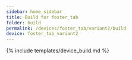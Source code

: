 ```yaml
---
sidebar: home_sidebar
title: Build for foster_tab
folder: build
permalink: /devices/foster_tab/variant2/build
device: foster_tab_variant2
---
```

{% include templates/device_build.md %}
